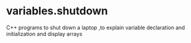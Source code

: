 # variables.shutdown
C++ programs  to shut down a laptop ,to explain variable declaration and initialization and  display arrays

